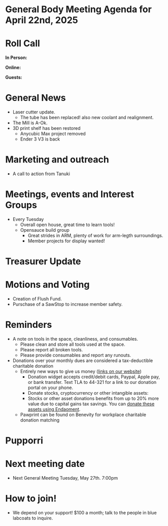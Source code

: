 # General Body Meeting Agenda for April 22nd, 2025
# Roll Call
**In Person:**

**Online:**


**Guests:**


# General News
- Laser cutter update. 
  - The tube has been replaced! also new coolant and realignment.  
- The Mill is A-Ok. 
- 3D print shelf has been restored
    - Anycubic Max project removed
    - Ender 3 V3 is back 

# Marketing and outreach
- A call to action from Tanuki 


# Meetings, events and Interest Groups
- Every Tuesday
    - Overall open house, great time to learn tools!
    - Opensauce build group 
        - Great strides in ARM, plenty of work for arm-legth surroundings. 
        - Member projects for display wanted! 


# Treasurer Update


# Motions and Voting
- Creation of Flush Fund. 
- Purschase of a SawStop to increase member safety. 

# Reminders
- A note on tools in the space, cleanliness, and consumables.
  - Please clean and store all tools used at the space.
  - Please report all broken tools.
  - Please provide consumables and report any runouts. 
- Donations over your monthly dues are considered a tax-deductible charitable donation
  - Entirely new ways to give us money ([links on our website](https://pawprintprototyping.org/pages/donate/))
    - Donation widget accepts credit/debit cards, Paypal, Apple pay, or bank transfer.  Text TLA to 44-321 for a link to our donation portal on your phone.
    - Donate stocks, cryptocurrency or other intangible assets:
    - Stocks or other asset donations benefits from up to 20% more value due to capital gains tax savings. You can [donate these assets using Endaoment](https://app.endaoment.org/orgs/84-4428024).
  - Pawprint can be found on Benevity for workplace charitable donation matching

# Pupporri 


# Next meeting date
- Next General Meeting Tuesday, May 27th. 7:00pm

# How to join! 
- We depend on your support! $100 a month; talk to the people in blue labcoats to inquire. 
